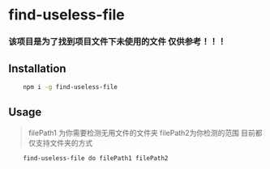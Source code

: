 # find-useless-file

### 该项目是为了找到项目文件下未使用的文件 仅供参考！！！

## Installation
```bash
    npm i -g find-useless-file
```



## Usage

> filePath1 为你需要检测无用文件的文件夹 filePath2为你检测的范围 目前都仅支持文件夹的方式

```bash
    find-useless-file do filePath1 filePath2
```